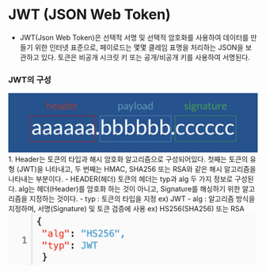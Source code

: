 # JWT (JSON Web Token)
- JWT(Json Web Token)은 선택적 서명 및 선택적 암호화를 사용하여 데이터를 만들기 위한 인터넷 표준으로, 페이로드는 몇몇 클레임 표명을 처리하는 JSON을 보관하고 있다. 토큰은 비공개 시크릿 키 또는 공개/비공개 키를 사용하여 서명된다.
### JWT의 구성
<img src = "img/JWT.png">
1. Header는 토큰의 타입과 해시 암호화 알고리즘으로 구성되어있다. 첫째는 토큰의 유형 (JWT)을 나타내고, 두 번째는 HMAC, SHA256 또는 RSA와 같은 해시 알고리즘을 나타내는 부분이다.
    - HEADER(헤더) 토큰의 헤더는 typ과 alg 두 가지 정보로 구성된다. alg는 헤더(Header)를 암호화 하는 것이 아니고, Signature를 해싱하기 위한 알고리즘을 지정하는 것이다.
      - typ : 토큰의 타입을 지정 ex) JWT
      - alg : 알고리즘 방식을 지정하며, 서명(Signature) 및 토큰 검증에 사용   
ex) HS256(SHA256) 또는 RSA
<img src = "img/alg_typ.png">

